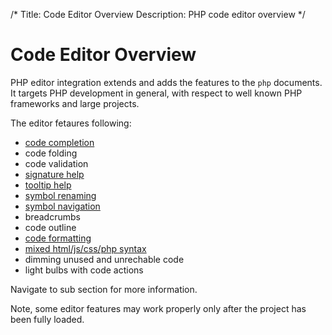 /*
Title: Code Editor Overview
Description: PHP code editor overview
*/

# Code Editor Overview

PHP editor integration extends and adds the features to the `php` documents. It targets PHP development in general, with respect to well known PHP frameworks and large projects.

The editor fetaures following:

- [code completion](completion.md)
- code folding
- code validation
- [signature help](signature.md)
- [tooltip help](tooltips.md)
- [symbol renaming](refactoring.md)
- [symbol navigation](navigation.md)
- breadcrumbs
- code outline
- [code formatting](formatting.md)
- [mixed html/js/css/php syntax](html-js-css.md)
- dimming unused and unrechable code
- light bulbs with code actions

Navigate to sub section for more information.

Note, some editor features may work properly only after the project has been fully loaded.